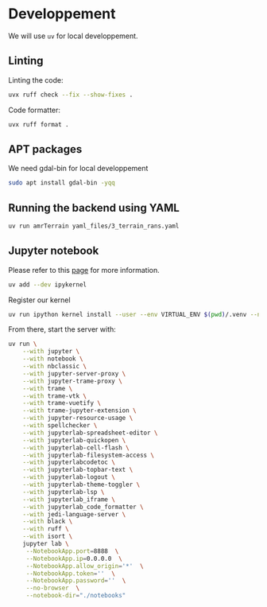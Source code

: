 # Developpement

We will use `uv` for local developpement.

## Linting

Linting the code:

```bash
uvx ruff check --fix --show-fixes .
```

Code formatter:

```bash
uvx ruff format .
```


## APT packages

We need gdal-bin for local developpement

```bash
sudo apt install gdal-bin -yqq
```

## Running the backend using YAML

```bash
uv run amrTerrain yaml_files/3_terrain_rans.yaml
```


## Jupyter notebook

Please refer to this [page](https://docs.astral.sh/uv/guides/integration/jupyter/#using-jupyter-within-a-project) for more information.

```bash
uv add --dev ipykernel
```

Register our kernel

```bash
uv run ipython kernel install --user --env VIRTUAL_ENV $(pwd)/.venv --name="amr-terrain"
```

From there, start the server with:

```bash
uv run \
    --with jupyter \
    --with notebook \
    --with nbclassic \
    --with jupyter-server-proxy \
    --with jupyter-trame-proxy \
    --with trame \
    --with trame-vtk \
    --with trame-vuetify \
    --with trame-jupyter-extension \
    --with jupyter-resource-usage \
    --with spellchecker \
    --with jupyterlab-spreadsheet-editor \
    --with jupyterlab-quickopen \
    --with jupyterlab-cell-flash \
    --with jupyterlab-filesystem-access \
    --with jupyterlabcodetoc \
    --with jupyterlab-topbar-text \
    --with jupyterlab-logout \
    --with jupyterlab-theme-toggler \
    --with jupyterlab-lsp \
    --with jupyterlab_iframe \
    --with jupyterlab_code_formatter \
    --with jedi-language-server \
    --with black \
    --with ruff \
    --with isort \
    jupyter lab \
     --NotebookApp.port=8888  \
     --NotebookApp.ip=0.0.0.0  \
     --NotebookApp.allow_origin='*'  \
     --NotebookApp.token=''  \
     --NotebookApp.password=''  \
     --no-browser  \
     --notebook-dir="./notebooks"
```

